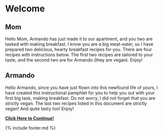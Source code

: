 # Welcome

## Mom

Hello Mom, Armando has just made it to our apartment, and you two are
tasked with making breakfast. I know you are a big meat-eater, so I have
prepared two delicious, hearty breakfast recipes for you. There are four
recipes with instructions below. The first two recipes are tailored to
your taste, and the second two are for Armando (they are vegan). Enjoy!

## Armando

Hello Armando, since you have just flown into this newfound life of
yours, I have created this instructional pamphlet for you to help you
out with your first big task, making breakfast. Do not worry, I did not
forget that you are strictly vegan. The last two recipes listed in this
document are strictly vegan! And quite tasty too! Enjoy!

[**Click Here to Continue!**](howto.md)

{% include footer.md %}
